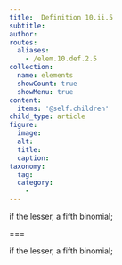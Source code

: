 ```yaml
---
title:  Definition 10.ii.5
subtitle: 
author:
routes:
  aliases:
    - /elem.10.def.2.5
collection:
  name: elements
  showCount: true
  showMenu: true
content:
  items: '@self.children'
child_type: article
figure:
  image:
  alt:
  title:
  caption:
taxonomy:
  tag:
  category:
    - 
---
```


<p>if the lesser, a <hi rend="bold">fifth binomial</hi>;</p>

===

<p>if the lesser, a <span class="bold">fifth binomial</span>;</p>
